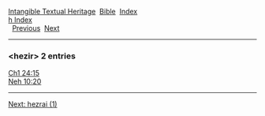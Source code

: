 [Intangible Textual Heritage](../../index)  [Bible](../index) 
[Index](index)   
[h Index](_h_)  
  [Previous](c05440)  [Next](c05442) 

------------------------------------------------------------------------

### &lt;hezir&gt; 2 entries

[Ch1 24:15](../kjv/ch1024.htm#015)  
[Neh 10:20](../kjv/neh010.htm#020)  

------------------------------------------------------------------------

[Next: hezrai (1)](c05442)
